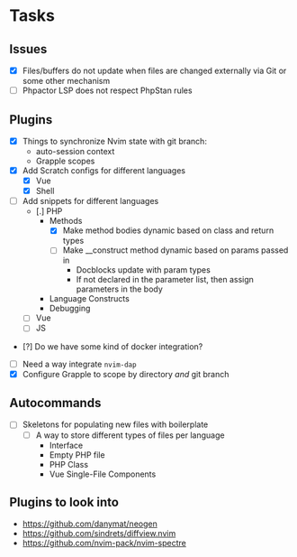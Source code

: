 # Tasks
## Issues
- [x] Files/buffers do not update when files are changed externally via Git or some other mechanism
- [ ] Phpactor LSP does not respect PhpStan rules

## Plugins
- [x] Things to synchronize Nvim state with git branch:
    - auto-session context
    - Grapple scopes
- [x] Add Scratch configs for different languages
    - [x] Vue
    - [x] Shell
- [ ] Add snippets for different languages
    - [.] PHP
        - Methods
            - [x] Make method bodies dynamic based on class and return types
            - [ ] Make __construct method dynamic based on params passed in
                - Docblocks update with param types
                - If not declared in the parameter list, then assign parameters in the body
        - Language Constructs
        - Debugging
    - [ ] Vue
    - [ ] JS
- [?] Do we have some kind of docker integration?
- [ ] Need a way integrate `nvim-dap`
- [x] Configure Grapple to scope by directory _and_ git branch

## Autocommands
- [ ] Skeletons for populating new files with boilerplate
    - [ ] A way to store different types of files per language
        - Interface
        - Empty PHP file
        - PHP Class
        - Vue Single-File Components

## Plugins to look into
- https://github.com/danymat/neogen
- https://github.com/sindrets/diffview.nvim
- https://github.com/nvim-pack/nvim-spectre
